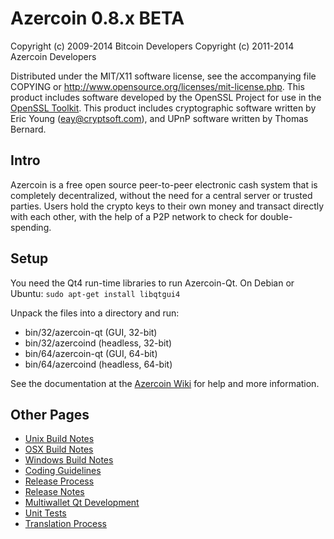 Azercoin 0.8.x BETA
====================

Copyright (c) 2009-2014 Bitcoin Developers
Copyright (c) 2011-2014 Azercoin Developers

Distributed under the MIT/X11 software license, see the accompanying
file COPYING or http://www.opensource.org/licenses/mit-license.php.
This product includes software developed by the OpenSSL Project for use in the [OpenSSL Toolkit](http://www.openssl.org/). This product includes
cryptographic software written by Eric Young ([eay@cryptsoft.com](mailto:eay@cryptsoft.com)), and UPnP software written by Thomas Bernard.


Intro
---------------------
Azercoin is a free open source peer-to-peer electronic cash system that is
completely decentralized, without the need for a central server or trusted
parties.  Users hold the crypto keys to their own money and transact directly
with each other, with the help of a P2P network to check for double-spending.


Setup
---------------------
You need the Qt4 run-time libraries to run Azercoin-Qt. On Debian or Ubuntu:
	`sudo apt-get install libqtgui4`

Unpack the files into a directory and run:

- bin/32/azercoin-qt (GUI, 32-bit)
- bin/32/azercoind (headless, 32-bit)
- bin/64/azercoin-qt (GUI, 64-bit)
- bin/64/azercoind (headless, 64-bit)

See the documentation at the [Azercoin Wiki](http://azercoin.info)
for help and more information.


Other Pages
---------------------
- [Unix Build Notes](build-unix.md)
- [OSX Build Notes](build-osx.md)
- [Windows Build Notes](build-msw.md)
- [Coding Guidelines](coding.md)
- [Release Process](release-process.md)
- [Release Notes](release-notes.md)
- [Multiwallet Qt Development](multiwallet-qt.md)
- [Unit Tests](unit-tests.md)
- [Translation Process](translation_process.md)
